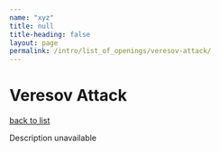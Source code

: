 ```yaml
---
name: "xyz"
title: null
title-heading: false
layout: page
permalink: /intro/list_of_openings/veresov-attack/
---
```


# Veresov Attack

[back to list](../../list_of_openings)

Description unavailable